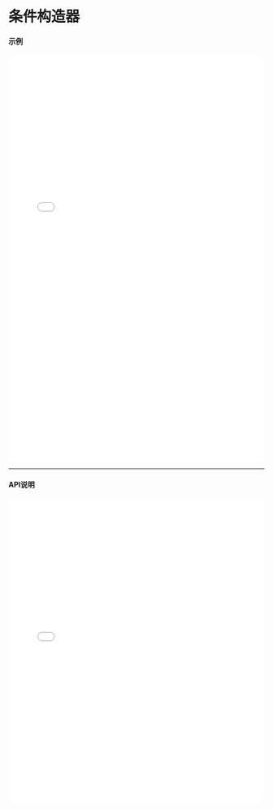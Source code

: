 # 条件构造器

#### 示例
<iframe width="100%" height="800" src="//jsrun.net/8SpKp/embedded/all/light/" allowfullscreen="allowfullscreen" frameborder="0"></iframe>

*****
#### API说明

<iframe width="100%" height="600" src="../emap_apis/v1.2/module-emapFilterQuery.html" frameborder="0" id="innerFrame"></iframe>
